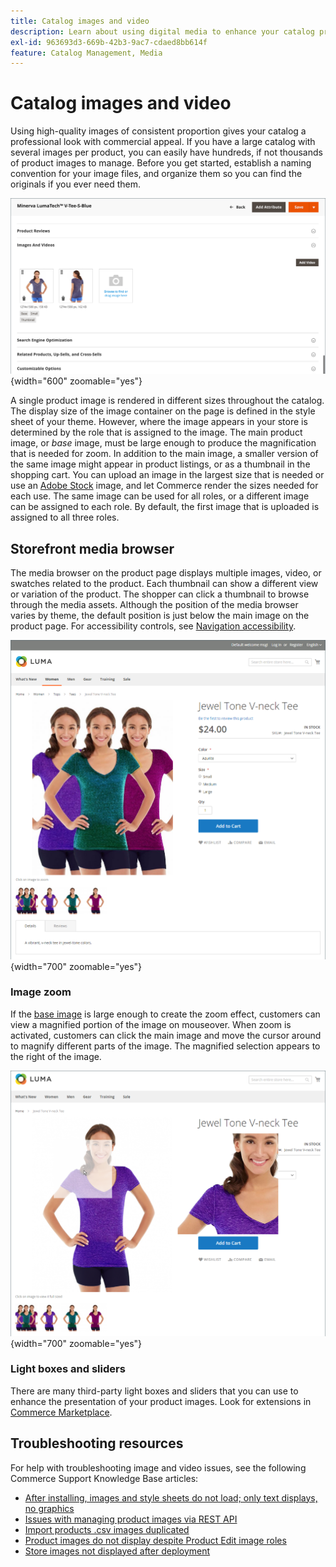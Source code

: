 ```yaml
---
title: Catalog images and video
description: Learn about using digital media to enhance your catalog product pages and provide visuals for your customers.
exl-id: 963693d3-669b-42b3-9ac7-cdaed8bb614f
feature: Catalog Management, Media
---
```

# Catalog images and video

Using high-quality images of consistent proportion gives your catalog a professional look with commercial appeal. If you have a large catalog with several images per product, you can easily have hundreds, if not thousands of product images to manage. Before you get started, establish a naming convention for your image files, and organize them so you can find the originals if you ever need them.

![Product images](./assets/product-images-videos-swatch.png){width="600" zoomable="yes"}

A single product image is rendered in different sizes throughout the catalog. The display size of the image container on the page is defined in the style sheet of your theme. However, where the image appears in your store is determined by the role that is assigned to the image. The main product image, or _base_ image, must be large enough to produce the magnification that is needed for zoom. In addition to the main image, a smaller version of the same image might appear in product listings, or as a thumbnail in the shopping cart. You can upload an image in the largest size that is needed or use an [Adobe Stock](../content-design/adobe-stock.md) image, and let Commerce render the sizes needed for each use. The same image can be used for all roles, or a different image can be assigned to each role. By default, the first image that is uploaded is assigned to all three roles.

## Storefront media browser

The media browser on the product page displays multiple images, video, or swatches related to the product. Each thumbnail can show a different view or variation of the product. The shopper can click a thumbnail to browse through the media assets. Although the position of the media browser varies by theme, the default position is just below the main image on the product page. For accessibility controls, see [Navigation accessibility](../getting-started/navigation-accessibility.md).

![Storefront media browser](./assets/storefront-thumbnail-gallery.png){width="700" zoomable="yes"}

### Image zoom

If the [base image](product-image.md) is large enough to create the zoom effect, customers can view a magnified portion of the image on mouseover. When zoom is activated, customers can click the main image and move the cursor around to magnify different parts of the image. The magnified selection appears to the right of the image.

![Image zoom](./assets/storefront-image-zoom.png){width="700" zoomable="yes"}

### Light boxes and sliders

There are many third-party light boxes and sliders that you can use to enhance the presentation of your product images. Look for extensions in [Commerce Marketplace](../getting-started/commerce-marketplace.md).

## Troubleshooting resources

For help with troubleshooting image and video issues, see the following Commerce Support Knowledge Base articles:

- [After installing, images and style sheets do not load; only text displays, no graphics](https://experienceleague.adobe.com/docs/commerce-knowledge-base/kb/troubleshooting/storefront/after-installing-images-and-stylesheets-do-not-load-only-text-displays-no-graphics.html)
- [Issues with managing product images via REST API](https://experienceleague.adobe.com/docs/commerce-knowledge-base/kb/support-tools/patches/v1-0-5/mdva-28763-magento-patch-issues-with-managing-product-images-via-rest-api.html)
- [Import products .csv images duplicated](https://experienceleague.adobe.com/docs/commerce-knowledge-base/kb/support-tools/patches/v1-0-14/mdva-31969-magento-patch-import-products-.csv-images-duplicated.html)
- [Product images do not display despite Product Edit image roles](https://experienceleague.adobe.com/docs/commerce-knowledge-base/kb/troubleshooting/storefront/product-images-do-not-display-despite-product-edit-image-roles.html)
- [Store images not displayed after deployment](https://experienceleague.adobe.com/docs/commerce-knowledge-base/kb/troubleshooting/storefront/store-images-not-displayed-after-deployment.html)
